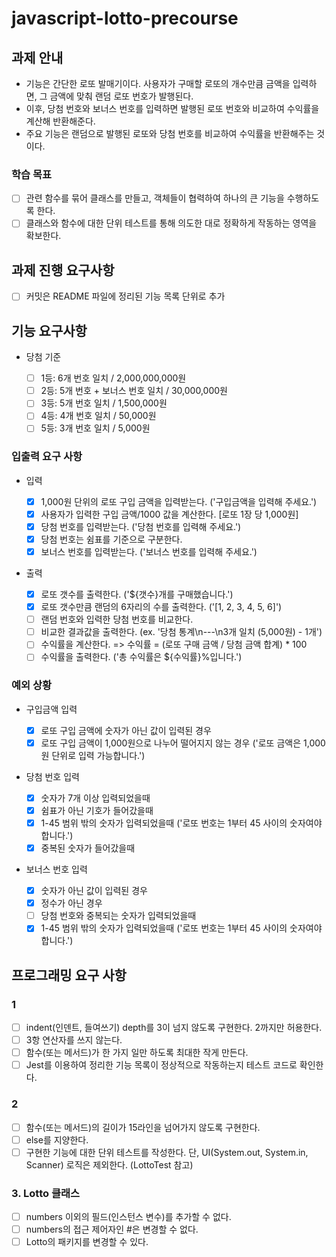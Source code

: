 # javascript-lotto-precourse

## 과제 안내

- 기능은 간단한 로또 발매기이다. 사용자가 구매할 로또의 개수만큼 금액을 입력하면, 그 금액에 맞춰 랜덤 로또 번호가 발행된다.
- 이후, 당첨 번호와 보너스 번호를 입력하면 발행된 로또 번호와 비교하여 수익률을 계산해 반환해준다.
- 주요 기능은 랜덤으로 발행된 로또와 당첨 번호를 비교하여 수익률을 반환해주는 것이다.

### 학습 목표

- [ ] 관련 함수를 묶어 클래스를 만들고, 객체들이 협력하여 하나의 큰 기능을 수행하도록 한다.
- [ ] 클래스와 함수에 대한 단위 테스트를 통해 의도한 대로 정확하게 작동하는 영역을 확보한다.

## 과제 진행 요구사항

- [ ] 커밋은 README 파일에 정리된 기능 목록 단위로 추가

## 기능 요구사항

- 당첨 기준

  - [ ] 1등: 6개 번호 일치 / 2,000,000,000원
  - [ ] 2등: 5개 번호 + 보너스 번호 일치 / 30,000,000원
  - [ ] 3등: 5개 번호 일치 / 1,500,000원
  - [ ] 4등: 4개 번호 일치 / 50,000원
  - [ ] 5등: 3개 번호 일치 / 5,000원

### 입출력 요구 사항

- 입력

  - [x] 1,000원 단위의 로또 구입 금액을 입력받는다. ('구입금액을 입력해 주세요.')
  - [x] 사용자가 입력한 구입 금액/1000 값을 계산한다. [로또 1장 당 1,000원]
  - [x] 당첨 번호를 입력받는다. ('당첨 번호를 입력해 주세요.')
  - [x] 당첨 번호는 쉼표를 기준으로 구분한다.
  - [x] 보너스 번호를 입력받는다. ('보너스 번호를 입력해 주세요.')

- 출력

  - [x] 로또 갯수를 출력한다. ('${갯수}개를 구매했습니다.')
  - [x] 로또 갯수만큼 랜덤의 6자리의 수를 출력한다. ('[1, 2, 3, 4, 5, 6]')
  - [ ] 랜덤 번호와 입력한 당첨 번호를 비교한다.
  - [ ] 비교한 결과값을 출력한다. (ex. '당첨 통계\n---\n3개 일치 (5,000원) - 1개')
  - [ ] 수익률을 계산한다. => 수익률 = (로또 구매 금액 / 당첨 금액 합계) \* 100
  - [ ] 수익률을 출력한다. ('총 수익률은 ${수익률}%입니다.')

### 예외 상황

- 구입금액 입력

  - [x] 로또 구입 금액에 숫자가 아닌 값이 입력된 경우
  - [x] 로또 구입 금액이 1,000원으로 나누어 떨어지지 않는 경우 ('로또 금액은 1,000원 단위로 입력 가능합니다.')

- 당첨 번호 입력

  - [x] 숫자가 7개 이상 입력되었을때
  - [x] 쉼표가 아닌 기호가 들어갔을때
  - [x] 1-45 범위 밖의 숫자가 입력되었을때 ('로또 번호는 1부터 45 사이의 숫자여야 합니다.')
  - [x] 중복된 숫자가 들어갔을때

- 보너스 번호 입력

  - [x] 숫자가 아닌 값이 입력된 경우
  - [x] 정수가 아닌 경우
  - [ ] 당첨 번호와 중복되는 숫자가 입력되었을때
  - [x] 1-45 범위 밖의 숫자가 입력되었을때 ('로또 번호는 1부터 45 사이의 숫자여야 합니다.')

## 프로그래밍 요구 사항

### 1

- [ ] indent(인덴트, 들여쓰기) depth를 3이 넘지 않도록 구현한다. 2까지만 허용한다.
- [ ] 3항 연산자를 쓰지 않는다.
- [ ] 함수(또는 메서드)가 한 가지 일만 하도록 최대한 작게 만든다.
- [ ] Jest를 이용하여 정리한 기능 목록이 정상적으로 작동하는지 테스트 코드로 확인한다.

### 2

- [ ] 함수(또는 메서드)의 길이가 15라인을 넘어가지 않도록 구현한다.
- [ ] else를 지양한다.
- [ ] 구현한 기능에 대한 단위 테스트를 작성한다. 단, UI(System.out, System.in, Scanner) 로직은 제외한다. (LottoTest 참고)

### 3. Lotto 클래스

- [ ] numbers 이외의 필드(인스턴스 변수)를 추가할 수 없다.
- [ ] numbers의 접근 제어자인 #은 변경할 수 없다.
- [ ] Lotto의 패키지를 변경할 수 있다.
